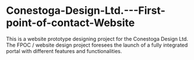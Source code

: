 # Conestoga-Design-Ltd.---First-point-of-contact-Website
This is a website prototype designing project for the Conestoga Design Ltd. The FPOC / website design project foresees the launch of a fully integrated portal with different features and functionalities. 
